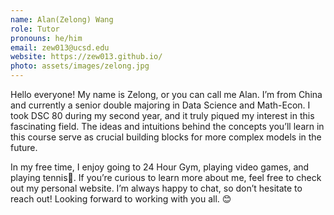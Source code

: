 ```yaml
---
name: Alan(Zelong) Wang
role: Tutor
pronouns: he/him
email: zew013@ucsd.edu
website: https://zew013.github.io/
photo: assets/images/zelong.jpg
---
```

Hello everyone! My name is Zelong, or you can call me Alan. I’m from China and currently a senior double majoring in Data Science and Math-Econ. I took DSC 80 during my second year, and it truly piqued my interest in this fascinating field. The ideas and intuitions behind the concepts you’ll learn in this course serve as crucial building blocks for more complex models in the future.

In my free time, I enjoy going to 24 Hour Gym, playing video games, and playing tennis🎾. If you’re curious to learn more about me, feel free to check out my personal website. I’m always happy to chat, so don’t hesitate to reach out! Looking forward to working with you all. 😊

